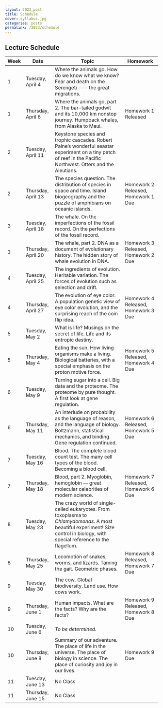 ```yaml
---
layout: 2023_post
title: Schedule
cover: syllabus.jpg
categories: posts
permalink: /2023/schedule
---
```


## Lecture Schedule

| Week | Date | Topic | Homework |
| -- | -- | -- | -- |
| 1 | Tuesday, April 4 | Where the animals go. How do we know what we know? Fear and death on the Serengeti --- the great migrations. | |
| 1 | Thursday, April 6 | Where the animals go, part 2. The bar-tailed godwit and its 10,000 km nonstop journey. Humpback whales, from Alaska to Maui. | Homework 1 Released |
| 2 | Tuesday, April 11 | Keystone species and trophic cascades. Robert Paine’s wonderful seastar experiment on a tiny patch of reef in the Pacific Northwest. Otters and the Aleutians. | |
| 2 | Thursday, April 13 | The species question. The distribution of species in space and time. Island biogeography and the puzzle of amphibians on oceanic islands. | Homework 2 Released, Homework 1 Due |
| 3 | Tuesday, April 18 | The whale. On the imperfections of the fossil record. On the perfections of the fossil record. | |
| 3 | Thursday, April 20 | The whale, part 2. DNA as a document of evolutionary history. The hidden story of whale evolution in DNA. | Homework 3 Released, Homework 2 Due |
| 4 | Tuesday, April 25 | The ingredients of evolution. Heritable variation. The forces of evolution such as selection and drift. | |
| 4 | Thursday, April 27 | The evolution of eye color. A population genetic view of eye color evolution, and the surprising reach of the coin flip idea. | Homework 4 Released, Homework 3 Due |
| 5 | Tuesday, May 2 | What is life? Musings on the secret of life. Life and its entropic destiny. | |
| 5 | Thursday, May 4 | Eating the sun. How living organisms make a living. Biological batteries, with a special emphasis on the proton motive force. | Homework 5 Released, Homework 4 Due |
| 6 | Tuesday, May 9 | Turning sugar into a cell. Big data and the proteome. The proteome by pure thought. A first look at gene regulation. | |
| 6 | Thursday, May 11 | An interlude on probability as the language of reason, and the language of biology. Boltzmann, statistical mechanics, and binding. Gene regulation continued. | Homework 6 Released, Homework 5 Due |
| 7 | Tuesday, May 16 | Blood. The complete blood count test. The many cell types of the blood. Becoming a blood cell. | |
| 7 | Thursday, May 18 | Blood, part 2. Myoglobin, hemoglobin — great molecular celebrities of modern science. | Homework 7 Released, Homework 6 Due |
| 8 | Tuesday, May 23 | The crazy world of single-celled eukaryotes. From toxoplasma to _Chlamydomonas_. A most beautiful experiment! Size control in biology, with special reference to the flagellum. | |
| 8 | Thursday, May 25 | Locomotion of snakes, worms, and lizards. Taming the gait. Geometric phases. | Homework 8 Released, Homework 7 Due |
| 9 | Tuesday, May 30 | The cow. Global biodiversity. Land use. How cows work. | |
| 9 | Thursday, June 1 | Human impacts. What are the facts? Why are the facts? | Homework 9 Released, Homework 8 Due |
| 10 | Tuesday, June 6 | _To be determined._ | |
| 10 | Thursday, June 8 | Summary of our adventure. The place of life in the universe. The place of biology in science. The place of curiosity and joy in our lives. |  Homework 9 Due |
| 11 | Tuesday, June 13 | No Class | |
| 11 | Thursday, June 15 | No Class | |